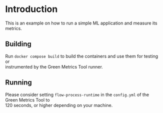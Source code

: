 # Introduction

This is an example on how to run a simple ML application and measure its metrics.

## Building

Run `docker compose build` to build the containers and use them for testing or  
instrumented by the Green Metrics Tool runner.

## Running

Please consider setting `flow-process-runtime` in the `config.yml` of the Green Metrics Tool to  
120 seconds, or higher depending on your machine.
